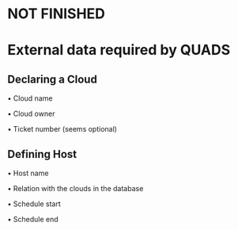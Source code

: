 # NOT FINISHED

# External data required by QUADS 
## Declaring a Cloud

• Cloud name

• Cloud owner

• Ticket number (seems optional)

## Defining Host 

• Host name

• Relation with the clouds in the database

• Schedule start

• Schedule end



